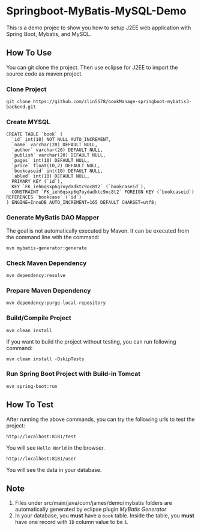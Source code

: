 # Springboot-MyBatis-MySQL-Demo
This is a demo projec to show you how to setup J2EE web application with Spring Boot, Mybatis, and MySQL.

## How To Use
You can git clone the project. Then use eclipse for J2EE to import the source code as maven project. 

### Clone Project
```
git clone https://github.com/zlin5578/bookManage-springboot-mybatis3-backend.git
```

### Create MYSQL
```
CREATE TABLE `book` (
  `id` int(10) NOT NULL AUTO_INCREMENT,
  `name` varchar(20) DEFAULT NULL,
  `author` varchar(20) DEFAULT NULL,
  `publish` varchar(20) DEFAULT NULL,
  `pages` int(10) DEFAULT NULL,
  `price` float(10,2) DEFAULT NULL,
  `bookcaseid` int(10) DEFAULT NULL,
  `abled` int(10) DEFAULT NULL,
  PRIMARY KEY (`id`),
  KEY `FK_ieh6qsxp6q7oydadktc9oc8t2` (`bookcaseid`),
  CONSTRAINT `FK_ieh6qsxp6q7oydadktc9oc8t2` FOREIGN KEY (`bookcaseid`) REFERENCES `bookcase` (`id`)
) ENGINE=InnoDB AUTO_INCREMENT=165 DEFAULT CHARSET=utf8;

```

### Generate MyBatis DAO Mapper
The goal is not automatically executed by Maven. It can be executed from the command line with the command:
```
mvn mybatis-generator:generate
```

### Check Maven Dependency
```
mvn dependency:resolve
```

### Prepare Maven Dependency
```
mvn dependency:purge-local-repository
```

### Build/Compile Project
```
mvn clean install
```

If you want to build the project without testing, you can run following command:
```
mvn clean install -DskipTests
```

### Run Spring Boot Project with Build-in Tomcat
```
mvn spring-boot:run
```

## How To Test
After running the above commands, you can try the following urls to test the project:
```
http://localhost:8181/test
```
You will see `Hello World` in the browser.

```
http://localhost:8181/user
```
You will see the data in your database.


## Note
1. Files under src/main/java/com/james/demo/mybatis folders are automatically generated by eclipse plugin _MyBatis Generator_
2. In your database, you **must** have a `book` table. Inside the table, you **must** have one record with `ID` column value to be `1`.
